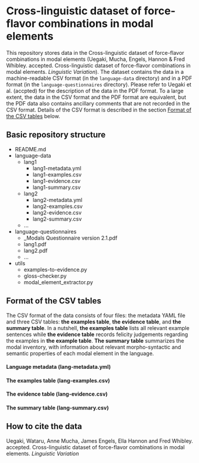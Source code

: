 # Cross-linguistic dataset of force-flavor combinations in modal elements

This repository stores data in the Cross-linguistic dataset of force-flavor combinations in modal elements
(Uegaki, Mucha, Engels, Hannon & Fred Whibley. accepted. Cross-linguistic dataset of force-flavor combinations in modal elements. _Linguistic Variation_). The dataset contains the data in a machine-readable CSV format (in the `language-data` directory) and in a PDF format (in the `language-questionnaires` directory). Please refer to Uegaki et al. (accpted) for the description of the data in the PDF format. To a large extent, the data in the CSV format and the PDF format are equivalent, but the PDF data also contains ancillary comments that are not recorded in the CSV format. Details of the CSV format is described in the section [Format of the CSV tables](#Format-of-the-CSV-tables) below.

## Basic repository structure

- README.md
- language-data
    - lang1
        - lang1-metadata.yml
        - lang1-examples.csv
        - lang1-evidence.csv
        - lang1-summary.csv
    - lang2
        - lang2-metadata.yml
        - lang2-examples.csv
        - lang2-evidence.csv
        - lang2-summary.csv
    - ...
- language-questionnaires
    - _Modals Questionnaire version 2.1.pdf
    - lang1.pdf
    - lang2.pdf
    - ...
- utils
    - examples-to-evidence.py
    - gloss-checker.py
    - modal_element_extractor.py

## Format of the CSV tables

The CSV format of the data consists of four files: the metadata YAML file and three CSV tables: **the examples table**, **the evidence table**, and **the summary table**. In a nutshell, **the examples table** lists all relevant example sentences while **the evidence table** records felicity judgements regarding the examples in **the example table**. **The summary table** summarizes the modal inventory, with information about relevant morpho-syntactic and semantic properties of each modal element in the language. 

#### Language metadata (lang-metadata.yml)



#### The examples table (lang-examples.csv)

#### The evidence table (lang-evidence.csv)

#### The summary table  (lang-summary.csv)

## How to cite the data

Uegaki, Wataru, Anne Mucha, James Engels, Ella Hannon and Fred Whibley. accepted. Cross-linguistic dataset of force-flavor combinations in modal elements. _Linguistic Variation_

